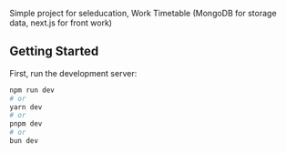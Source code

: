 Simple project for seleducation, Work Timetable (MongoDB for storage data, next.js for front work)

## Getting Started

First, run the development server:

```bash
npm run dev
# or
yarn dev
# or
pnpm dev
# or
bun dev
```
